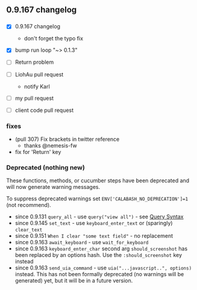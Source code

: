 ## 0.9.167 changelog

###

- [x] 0.9.167 changelog
  - don't forget the typo fix
- [x] bump run loop "~> 0.1.3"
- [ ] Return problem
- [ ] LiohAu pull request
  - notify Karl
- [ ] my pull request
- [ ] client code pull request


### fixes

* (pull 307) Fix brackets in twitter reference 
  - thanks @nemesis-fw
* fix for 'Return' key






### Deprecated (nothing new)

These functions, methods, or cucumber steps have been deprecated and will now generate warning messages.

To suppress deprecated warnings set `ENV['CALABASH_NO_DEPRECATION']=1` (not recommend).

* since 0.9.131 `query_all` - use `query("view all")` - see [Query Syntax](https://github.com/calabash/calabash-ios/wiki/05-Query-syntax)
* since 0.9.145 `set_text`  - use `keyboard_enter_text` or (sparingly) `clear_text`
* since 0.9.151 `When I clear "some text field"` - no replacement
* since 0.9.163 `await_keyboard` - use `wait_for_keyboard`
* since 0.9.163 `keyboard_enter_char` second arg `should_screenshot` has been replaced by an options hash. Use the `:should_screenshot` key instead
* since 0.9.163 `send_uia_command`  - use `uia("...javascript..", options)` instead.  This has not been formally deprecated (no warnings will be generated) yet, but it will be in a future version.
